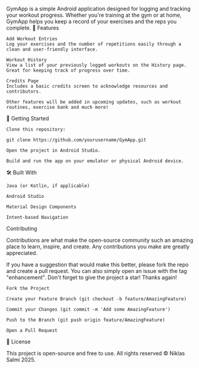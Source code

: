 GymApp is a simple Android application designed for logging and tracking your workout progress. Whether you're training at the gym or at home, GymApp helps you keep a record of your exercises and the reps you complete.
📱 Features

    Add Workout Entries
    Log your exercises and the number of repetitions easily through a clean and user-friendly interface.

    Workout History
    View a list of your previously logged workouts on the History page. Great for keeping track of progress over time.

    Credits Page
    Includes a basic credits screen to acknowledge resources and contributors.

    Other features will be added in upcoming updates, such as workout routines, exercise bank and much more! 

🚀 Getting Started

    Clone this repository:

    git clone https://github.com/yourusername/GymApp.git

    Open the project in Android Studio.

    Build and run the app on your emulator or physical Android device.

🛠 Built With

    Java (or Kotlin, if applicable)

    Android Studio

    Material Design Components

    Intent-based Navigation

Contributing

Contributions are what make the open-source community such an amazing place to learn, inspire, and create. Any contributions you make are greatly appreciated.

If you have a suggestion that would make this better, please fork the repo and create a pull request. You can also simply open an issue with the tag "enhancement".
Don't forget to give the project a star! Thanks again!

    Fork the Project

    Create your Feature Branch (git checkout -b feature/AmazingFeature)

    Commit your Changes (git commit -m 'Add some AmazingFeature')

    Push to the Branch (git push origin feature/AmazingFeature)

    Open a Pull Request


📃 License

This project is open-source and free to use. All rights reserved © Niklas Salmi 2025.
